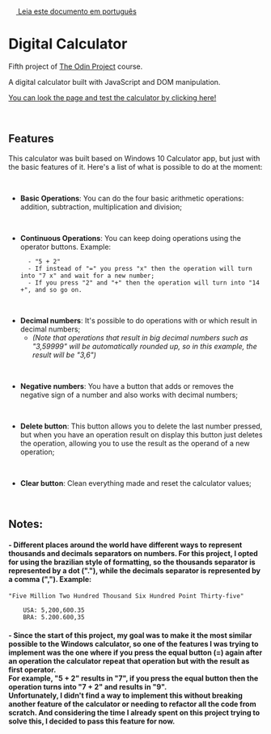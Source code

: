 <img height="15px" src="https://em-content.zobj.net/thumbs/120/twitter/322/flag-brazil_1f1e7-1f1f7.png">[  Leia este documento em português](README.br.md)

# <b>Digital Calculator</b>

Fifth project of <a href="https://www.theodinproject.com/about">The Odin Project</a> course.

A digital calculator built with JavaScript and DOM manipulation.

<a href="https://araujodanield.github.io/odin-calculator/" target="_blank">You can look the page and test the calculator by clicking here!</a>

</br>

## <b>Features</b>

This calculator was built based on Windows 10 Calculator app, but just with the basic features of it. Here's a list of what is possible to do at the moment:

</br>

- <b>Basic Operations</b>: You can do the four basic arithmetic operations: addition, subtraction, multiplication and division;

</br>

- <b>Continuous Operations</b>: You can keep doing operations using the operator buttons. Example:

        - "5 + 2"
        - If instead of "=" you press "x" then the operation will turn into "7 x" and wait for a new number;
        - If you press "2" and "+" then the operation will turn into "14 +", and so go on.


</br>

- <b>Decimal numbers</b>: It's possible to do operations with or which result in decimal numbers;
    * <i>(Note that operations that result in big decimal numbers such as "3,59999" will be automatically rounded up, so in this example, the result will be "3,6")</i>

</br>

- <b>Negative numbers</b>: You have a button that adds or removes the negative sign of a number and also works with decimal numbers;

</br>

- <b>Delete button</b>: This button allows you to delete the last number pressed, but when you have an operation result on display this button just deletes the operation, allowing you to use the result as the operand of a new operation;

</br>

- <b>Clear button</b>: Clean everything made and reset the calculator values;

</br>

## <b>Notes:</b>

#### - Different places around the world have different ways to represent thousands and decimals separators on numbers. For this project, I opted for using the brazilian style of formatting, so the thousands separator is represented by a dot ("."), while the decimals separator is represented by a comma (","). Example:
    "Five Million Two Hundred Thousand Six Hundred Point Thirty-five"

        USA: 5,200,600.35
        BRA: 5.200.600,35

#### - Since the start of this project, my goal was to make it the most similar possible to the Windows calculator, so one of the features I was trying to implement was the one where if you press the equal button (=) again after an operation the calculator repeat that operation but with the result as first operator. </br> For example, "5 + 2" results in "7", if you press the equal button then the operation turns into "7 + 2" and results in "9". </br> Unfortunately, I didn't find a way to implement this without breaking another feature of the calculator or needing to refactor all the code from scratch. And considering the time I already spent on this project trying to solve this, I decided to pass this feature for now.
